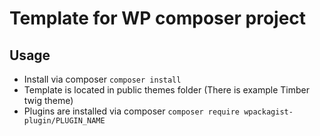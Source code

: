 # Template for WP composer project

## Usage
 - Install via composer `composer install`
 - Template is located in public themes folder (There is example Timber twig theme)
 - Plugins are installed via composer `composer require wpackagist-plugin/PLUGIN_NAME`
